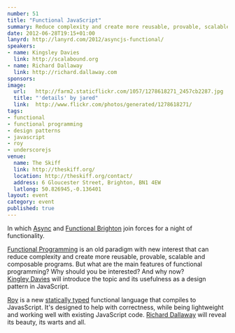 ```yaml
---
number: 51
title: "Functional JavaScript"
summary: Reduce complexity and create more reusable, provable, scalable and composable programs.
date: 2012-06-28T19:15+01:00
lanyrd: http://lanyrd.com/2012/asyncjs-functional/
speakers:
- name: Kingsley Davies
  link: http://scalabound.org
- name: Richard Dallaway
  link: http://richard.dallaway.com
sponsors:
image:
  url:   http://farm2.staticflickr.com/1057/1278618271_2457cb2287.jpg
  title: "'details' by jared"
  link:  http://www.flickr.com/photos/generated/1278618271/
tags:
- functional
- functional programming
- design patterns
- javascript
- roy
- underscorejs
venue:
  name: The Skiff
  link: http://theskiff.org/
  location: http://theskiff.org/contact/
  address: 6 Gloucester Street, Brighton, BN1 4EW
  latlong: 50.826945,-0.136401
layout: event
category: event
published: true
---
```


In which [Async][#async] and [Functional Brighton][#fbtn] join forces for a night of functionality.

[Functional Programming][#fp] is an old paradigm with new interest that can reduce complexity and create more reusable, provable, scalable and composable programs. But what are the main features of functional programming? Why should you be interested? And why now?  
[Kingley Davies][#kingsley] will introduce the topic and its usefulness as a design pattern in JavaScript.

[Roy][#roy] is a new [statically typed][#statictype] functional language that compiles to JavasScript. It's designed to help with correctness, while being lightweight and working well with existing JavaScript code.
[Richard Dallaway][#richard] will reveal its beauty, its warts and all.

[#async]: http://asyncjs.com
[#fbtn]: http://www.meetup.com/Functional-Brighton/
[#fp]: https://en.wikipedia.org/wiki/Functional_programming
[#statictype]: https://en.wikipedia.org/wiki/Static_type#Static_typing
[#roy]: http://roy.brianmckenna.org/
[#kingsley]: http://scalabound.org
[#richard]: http://richard.dallaway.com
